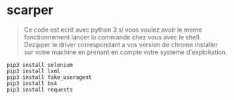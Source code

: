 # scarper

>Ce code est ecrit avec python 3 si vous voulez avoir le meme fonctionnement lancer la commande chez vous avec le shell. Dezipper le driver correspondant a vos version de chrome installer sur votre machine en prenant en compte votre systeme d'exploitation.

```shell
pip3 install selenium
pip3 install lxml
pip3 install fake_useragent
pip3 install bs4
pip3 install requests
```
